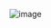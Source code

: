 ![image](https://github.com/rafaelterrevoli/desafio4_reactii/assets/48190500/232b264e-29ab-460c-ba7d-3fc3e0ddbd9f)
